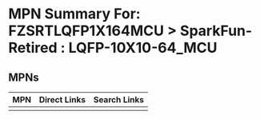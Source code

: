 



# MPN Summary For: FZSRTLQFP1X164MCU > SparkFun-Retired : LQFP-10X10-64_MCU

## MPNs
  

|MPN|Direct Links|Search Links|
| :--- | :--- | :--- |
||||
